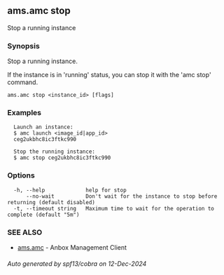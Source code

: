 ## ams.amc stop

Stop a running instance

### Synopsis

Stop a running instance.

If the instance is in 'running' status, you can stop it with the 'amc stop' command.


```
ams.amc stop <instance_id> [flags]
```

### Examples

```
  Launch an instance:
  $ amc launch <image_id|app_id>
  ceg2ukbhc8ic3ftkc990

  Stop the running instance:
  $ amc stop ceg2ukbhc8ic3ftkc990
```

### Options

```
  -h, --help             help for stop
      --no-wait          Don't wait for the instance to stop before returning (default disabled)
  -t, --timeout string   Maximum time to wait for the operation to complete (default "5m")
```

### SEE ALSO

* [ams.amc](ams.amc.md)	 - Anbox Management Client

###### Auto generated by spf13/cobra on 12-Dec-2024
